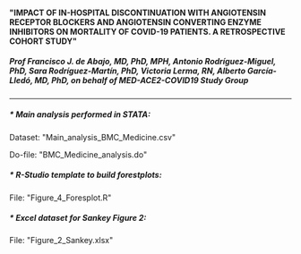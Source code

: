 #### "IMPACT OF IN-HOSPITAL DISCONTINUATION WITH ANGIOTENSIN RECEPTOR BLOCKERS AND ANGIOTENSIN CONVERTING ENZYME INHIBITORS ON MORTALITY OF COVID-19 PATIENTS. A RETROSPECTIVE COHORT STUDY"
##### Prof Francisco J. de Abajo, MD, PhD, MPH, Antonio Rodríguez-Miguel, PhD, Sara Rodríguez-Martín, PhD, Victoria Lerma, RN, Alberto García-Lledó, MD, PhD, on behalf of MED-ACE2-COVID19 Study Group
------------------------------------------------------------------------------------------------------------------------------------------------------------------

##### * Main analysis performed in STATA:

Dataset: "Main_analysis_BMC_Medicine.csv"

Do-file: "BMC_Medicine_analysis.do"



##### * R-Studio template to build forestplots:

File: "Figure_4_Foresplot.R"



##### * Excel dataset for Sankey Figure 2:

File: "Figure_2_Sankey.xlsx"
